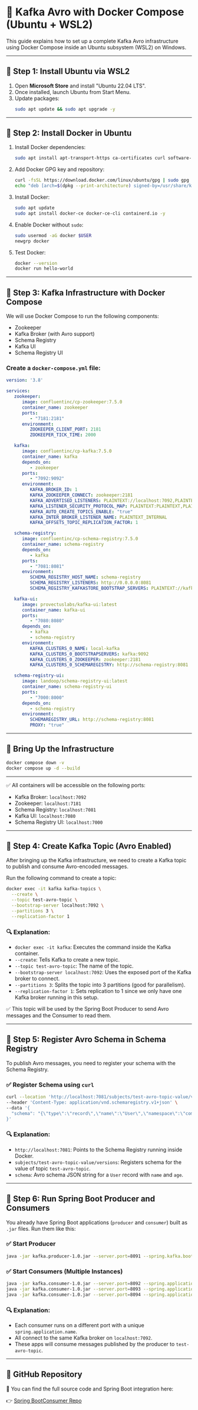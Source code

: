 # 📘 Kafka Avro with Docker Compose (Ubuntu + WSL2)

This guide explains how to set up a complete Kafka Avro infrastructure using Docker Compose inside an Ubuntu subsystem (WSL2) on Windows.

---

## 🧰 Step 1: Install Ubuntu via WSL2

1. Open **Microsoft Store** and install "Ubuntu 22.04 LTS".
2. Once installed, launch Ubuntu from Start Menu.
3. Update packages:
   ```bash
   sudo apt update && sudo apt upgrade -y
   ```

---

## 🐳 Step 2: Install Docker in Ubuntu

1. Install Docker dependencies:

   ```bash
   sudo apt install apt-transport-https ca-certificates curl software-properties-common -y
   ```

2. Add Docker GPG key and repository:

   ```bash
   curl -fsSL https://download.docker.com/linux/ubuntu/gpg | sudo gpg --dearmor -o /usr/share/keyrings/docker-archive-keyring.gpg
   echo "deb [arch=$(dpkg --print-architecture) signed-by=/usr/share/keyrings/docker-archive-keyring.gpg] https://download.docker.com/linux/ubuntu $(lsb_release -cs) stable" | sudo tee /etc/apt/sources.list.d/docker.list > /dev/null
   ```

3. Install Docker:

   ```bash
   sudo apt update
   sudo apt install docker-ce docker-ce-cli containerd.io -y
   ```

4. Enable Docker without `sudo`:

   ```bash
   sudo usermod -aG docker $USER
   newgrp docker
   ```

5. Test Docker:

   ```bash
   docker --version
   docker run hello-world
   ```

---

## 🧱 Step 3: Kafka Infrastructure with Docker Compose

We will use Docker Compose to run the following components:

- Zookeeper
- Kafka Broker (with Avro support)
- Schema Registry
- Kafka UI
- Schema Registry UI

### Create a `docker-compose.yml` file:

```yaml
version: '3.8'

services:
   zookeeper:
      image: confluentinc/cp-zookeeper:7.5.0
      container_name: zookeeper
      ports:
         - "7181:2181"
      environment:
         ZOOKEEPER_CLIENT_PORT: 2181
         ZOOKEEPER_TICK_TIME: 2000

   kafka:
      image: confluentinc/cp-kafka:7.5.0
      container_name: kafka
      depends_on:
         - zookeeper
      ports:
         - "7092:9092"
      environment:
         KAFKA_BROKER_ID: 1
         KAFKA_ZOOKEEPER_CONNECT: zookeeper:2181
         KAFKA_ADVERTISED_LISTENERS: PLAINTEXT://localhost:7092,PLAINTEXT_INTERNAL://kafka:9092
         KAFKA_LISTENER_SECURITY_PROTOCOL_MAP: PLAINTEXT:PLAINTEXT,PLAINTEXT_INTERNAL:PLAINTEXT
         KAFKA_AUTO_CREATE_TOPICS_ENABLE: "true"
         KAFKA_INTER_BROKER_LISTENER_NAME: PLAINTEXT_INTERNAL
         KAFKA_OFFSETS_TOPIC_REPLICATION_FACTOR: 1

   schema-registry:
      image: confluentinc/cp-schema-registry:7.5.0
      container_name: schema-registry
      depends_on:
         - kafka
      ports:
         - "7081:8081"
      environment:
         SCHEMA_REGISTRY_HOST_NAME: schema-registry
         SCHEMA_REGISTRY_LISTENERS: http://0.0.0.0:8081
         SCHEMA_REGISTRY_KAFKASTORE_BOOTSTRAP_SERVERS: PLAINTEXT://kafka:9092

   kafka-ui:
      image: provectuslabs/kafka-ui:latest
      container_name: kafka-ui
      ports:
         - "7080:8080"
      depends_on:
         - kafka
         - schema-registry
      environment:
         KAFKA_CLUSTERS_0_NAME: local-kafka
         KAFKA_CLUSTERS_0_BOOTSTRAPSERVERS: kafka:9092
         KAFKA_CLUSTERS_0_ZOOKEEPER: zookeeper:2181
         KAFKA_CLUSTERS_0_SCHEMAREGISTRY: http://schema-registry:8081

   schema-registry-ui:
      image: landoop/schema-registry-ui:latest
      container_name: schema-registry-ui
      ports:
         - "7000:8000"
      depends_on:
         - schema-registry
      environment:
         SCHEMAREGISTRY_URL: http://schema-registry:8081
         PROXY: "true"
```

---

## 🚀 Bring Up the Infrastructure

```bash
docker compose down -v
docker compose up -d --build
```

---

✅ All containers will be accessible on the following ports:

- Kafka Broker: `localhost:7092`
- Zookeeper: `localhost:7181`
- Schema Registry: `localhost:7081`
- Kafka UI: `localhost:7080`
- Schema Registry UI: `localhost:7000`

---

## 🧪 Step 4: Create Kafka Topic (Avro Enabled)

After bringing up the Kafka infrastructure, we need to create a Kafka topic to publish and consume Avro-encoded messages.

Run the following command to create a topic:

```bash
docker exec -it kafka kafka-topics \
  --create \
  --topic test-avro-topic \
  --bootstrap-server localhost:7092 \
  --partitions 3 \
  --replication-factor 1
```

### 🔍 Explanation:

- `docker exec -it kafka`: Executes the command inside the Kafka container.
- `--create`: Tells Kafka to create a new topic.
- `--topic test-avro-topic`: The name of the topic.
- `--bootstrap-server localhost:7092`: Uses the exposed port of the Kafka broker to connect.
- `--partitions 3`: Splits the topic into 3 partitions (good for parallelism).
- `--replication-factor 1`: Sets replication to 1 since we only have one Kafka broker running in this setup.

✅ This topic will be used by the Spring Boot Producer to send Avro messages and the Consumer to read them.

---

## 🧬 Step 5: Register Avro Schema in Schema Registry

To publish Avro messages, you need to register your schema with the Schema Registry.

### ✅ Register Schema using `curl`

```bash
curl --location 'http://localhost:7081/subjects/test-avro-topic-value/versions' \
--header 'Content-Type: application/vnd.schemaregistry.v1+json' \
--data '{
  "schema": "{\"type\":\"record\",\"name\":\"User\",\"namespace\":\"com.sachin.kafka\",\"fields\":[{\"name\":\"name\",\"type\":\"string\"},{\"name\":\"age\",\"type\":\"int\"}]}"
}'
```

### 🔍 Explanation:

- `http://localhost:7081`: Points to the Schema Registry running inside Docker.
- `subjects/test-avro-topic-value/versions`: Registers schema for the value of topic `test-avro-topic`.
- `schema`: Avro schema JSON string for a `User` record with `name` and `age`.

---

## 🧪 Step 6: Run Spring Boot Producer and Consumers

You already have Spring Boot applications (`producer` and `consumer`) built as `.jar` files. Run them like this:

### ✅ Start Producer

```bash
java -jar kafka.producer-1.0.jar --server.port=8091 --spring.kafka.bootstrap-servers=localhost:7092
```

### ✅ Start Consumers (Multiple Instances)

```bash
java -jar kafka.consumer-1.0.jar --server.port=8092 --spring.application.name=kafka-consumer-first
java -jar kafka.consumer-1.0.jar --server.port=8093 --spring.application.name=kafka-consumer-second
java -jar kafka.consumer-1.0.jar --server.port=8094 --spring.application.name=kafka-consumer-third
```

### 🔍 Explanation:

- Each consumer runs on a different port with a unique `spring.application.name`.
- All connect to the same Kafka broker on `localhost:7092`.
- These apps will consume messages published by the producer to `test-avro-topic`.

---

## 🔗 GitHub Repository

📁 You can find the full source code and Spring Boot integration here:

👉 [Spring BootConsumer Repo](https://github.com/sachinnagode/kafka.consumer)


